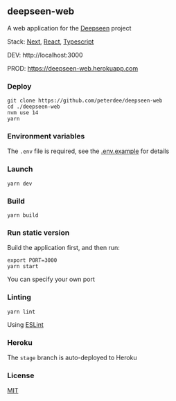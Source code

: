## deepseen-web

A web application for the [Deepseen](https://github.com/peterdee/deepseen-desktop) project

Stack: [Next](https://nextjs.org), [React](https://reactjs.org), [Typescript](https://www.typescriptlang.org)

DEV: http://localhost:3000

PROD: https://deepseen-web.herokuapp.com

### Deploy

```shell script
git clone https://github.com/peterdee/deepseen-web
cd ./deepseen-web
nvm use 14
yarn
```

### Environment variables

The `.env` file is required, see the [.env.example](.env.example) for details

### Launch

```shell script
yarn dev
```

### Build

```shell script
yarn build
```

### Run static version

Build the application first, and then run:

```shell script
export PORT=3000
yarn start
```

You can specify your own port

### Linting

```shell script
yarn lint
```

Using [ESLint](https://eslint.org)

### Heroku

The `stage` branch is auto-deployed to Heroku

### License

[MIT](LICENSE)
